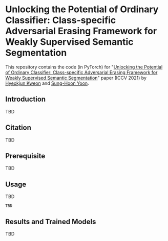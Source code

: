 
# Unlocking the Potential of Ordinary Classifier: Class-specific Adversarial Erasing Framework for Weakly Supervised Semantic Segmentation

This repository contains the code (in PyTorch) for "[Unlocking the Potential of Ordinary Classifier: Class-specific Adversarial Erasing Framework for Weakly Supervised Semantic Segmentation](TBD)" paper (ICCV 2021) by [Hyeokjun Kweon](https://github.com/sangrockEG) and [Sung-Hoon Yoon](https://github.com/sunghoonYoon).

## Introduction
TBD

## Citation
TBD
## Prerequisite
TBD
## Usage
TBD
```
TBD
```
## Results and Trained Models
TBD

